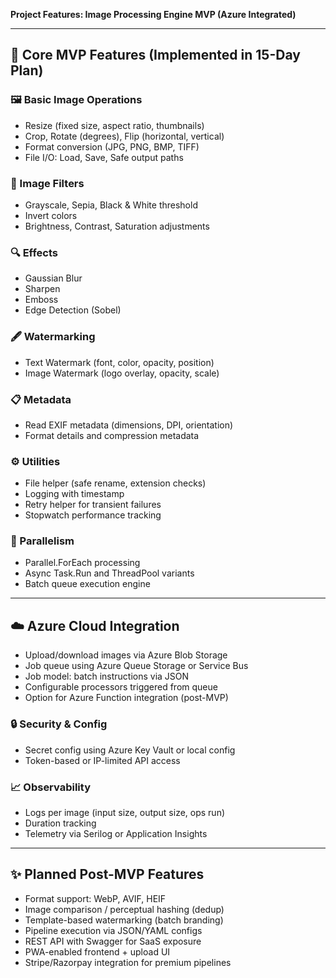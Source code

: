 **Project Features: Image Processing Engine MVP (Azure Integrated)**

---

## 🚀 Core MVP Features (Implemented in 15-Day Plan)

### 🖼️ Basic Image Operations

* Resize (fixed size, aspect ratio, thumbnails)
* Crop, Rotate (degrees), Flip (horizontal, vertical)
* Format conversion (JPG, PNG, BMP, TIFF)
* File I/O: Load, Save, Safe output paths

### 🎨 Image Filters

* Grayscale, Sepia, Black & White threshold
* Invert colors
* Brightness, Contrast, Saturation adjustments

### 🔍 Effects

* Gaussian Blur
* Sharpen
* Emboss
* Edge Detection (Sobel)

### 🖋️ Watermarking

* Text Watermark (font, color, opacity, position)
* Image Watermark (logo overlay, opacity, scale)

### 📋 Metadata

* Read EXIF metadata (dimensions, DPI, orientation)
* Format details and compression metadata

### ⚙️ Utilities

* File helper (safe rename, extension checks)
* Logging with timestamp
* Retry helper for transient failures
* Stopwatch performance tracking

### 🧵 Parallelism

* Parallel.ForEach processing
* Async Task.Run and ThreadPool variants
* Batch queue execution engine

---

## ☁️ Azure Cloud Integration

* Upload/download images via Azure Blob Storage
* Job queue using Azure Queue Storage or Service Bus
* Job model: batch instructions via JSON
* Configurable processors triggered from queue
* Option for Azure Function integration (post-MVP)

### 🔒 Security & Config

* Secret config using Azure Key Vault or local config
* Token-based or IP-limited API access

### 📈 Observability

* Logs per image (input size, output size, ops run)
* Duration tracking
* Telemetry via Serilog or Application Insights

---

## ✨ Planned Post-MVP Features

* Format support: WebP, AVIF, HEIF
* Image comparison / perceptual hashing (dedup)
* Template-based watermarking (batch branding)
* Pipeline execution via JSON/YAML configs
* REST API with Swagger for SaaS exposure
* PWA-enabled frontend + upload UI
* Stripe/Razorpay integration for premium pipelines

